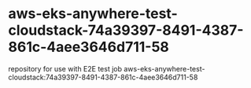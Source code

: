 # aws-eks-anywhere-test-cloudstack-74a39397-8491-4387-861c-4aee3646d711-58
repository for use with E2E test job aws-eks-anywhere-test-cloudstack:74a39397-8491-4387-861c-4aee3646d711-58
